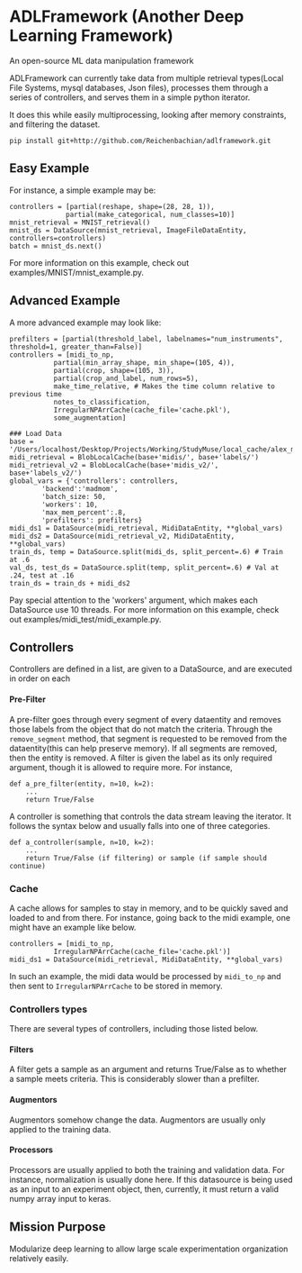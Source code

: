 # ADLFramework (Another Deep Learning Framework)
An open-source ML data manipulation framework

ADLFramework can currently take data from multiple retrieval types(Local File Systems, mysql databases, Json files), processes them through a series of controllers, and serves them in a simple python iterator.

It does this while easily multiprocessing, looking after memory constraints, and filtering the dataset.
```
pip install git+http://github.com/Reichenbachian/adlframework.git
```

## Easy Example
For instance, a simple example may be:
```
controllers = [partial(reshape, shape=(28, 28, 1)),
			  partial(make_categorical, num_classes=10)]
mnist_retrieval = MNIST_retrieval()
mnist_ds = DataSource(mnist_retrieval, ImageFileDataEntity, controllers=controllers)
batch = mnist_ds.next()
```
For more information on this example, check out examples/MNIST/mnist_example.py.

## Advanced Example
A more advanced example may look like:
```
prefilters = [partial(threshold_label, labelnames="num_instruments", threshold=1, greater_than=False)]
controllers = [midi_to_np,
	       partial(min_array_shape, min_shape=(105, 4)),
	       partial(crop, shape=(105, 3)),
	       partial(crop_and_label, num_rows=5),
	       make_time_relative, # Makes the time column relative to previous time
	       notes_to_classification,
	       IrregularNPArrCache(cache_file='cache.pkl'),
	       some_augmentation]

### Load Data
base = '/Users/localhost/Desktop/Projects/Working/StudyMuse/local_cache/alex_midiset/v2/'
midi_retrieval = BlobLocalCache(base+'midis/', base+'labels/')
midi_retrieval_v2 = BlobLocalCache(base+'midis_v2/', base+'labels_v2/')
global_vars = {'controllers': controllers,
		'backend':'madmom',
		'batch_size: 50,
		'workers': 10,
		'max_mem_percent':.8,
		'prefilters': prefilters}
midi_ds1 = DataSource(midi_retrieval, MidiDataEntity, **global_vars)
midi_ds2 = DataSource(midi_retrieval_v2, MidiDataEntity, **global_vars)
train_ds, temp = DataSource.split(midi_ds, split_percent=.6) # Train at .6
val_ds, test_ds = DataSource.split(temp, split_percent=.6) # Val at .24, test at .16
train_ds = train_ds + midi_ds2
```
Pay special attention to the 'workers' argument, which makes each DataSource use 10 threads.
For more information on this example, check out examples/midi_test/midi_example.py.

## Controllers
Controllers are defined in a list, are given to a DataSource, and are executed in order on each 
#### Pre-Filter
A pre-filter goes through every segment of every dataentity and removes those labels from the object that do not match the criteria. Through the `remove_segment` method, that segment is requested to be removed from the dataentity(this can help preserve memory). If all segments are removed, then the entity is removed. A filter is given the label as its only required argument, though it is allowed to require more. For instance,
```
def a_pre_filter(entity, n=10, k=2):
	...
	return True/False
```

A controller is something that controls the data stream leaving the iterator. It follows the syntax below and usually falls into one of three categories.
```
def a_controller(sample, n=10, k=2):
	...
	return True/False (if filtering) or sample (if sample should continue)
```

### Cache
A cache allows for samples to stay in memory, and to be quickly saved and loaded to and from there. For instance, going back to the midi example, one might have an example like below.
```
controllers = [midi_to_np,
	       IrregularNPArrCache(cache_file='cache.pkl')]
midi_ds1 = DataSource(midi_retrieval, MidiDataEntity, **global_vars)
```
In such an example, the midi data would be processed by `midi_to_np` and then sent to `IrregularNPArrCache` to be stored in memory.

### Controllers types
There are several types of controllers, including those listed below.

#### Filters
A filter gets a sample as an argument and returns True/False as to whether a sample meets criteria. This is considerably slower than a prefilter.

#### Augmentors
Augmentors somehow change the data. Augmentors are usually only applied to the training data. 

#### Processors
Processors are usually applied to both the training and validation data. For instance, normalization is usually done here. If this datasource is being used as an input to an experiment object, then, currently, it must return a valid numpy array input to keras.

## Mission Purpose
Modularize deep learning to allow large scale experimentation organization relatively easily.
